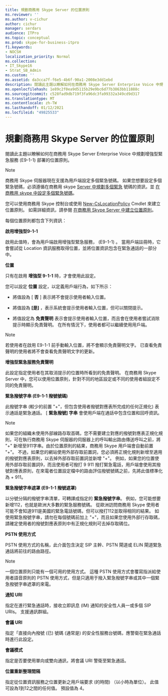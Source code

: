 ```yaml
---
title: 規劃商務用 Skype Server 的位置原則
ms.reviewer: ''
ms.author: v-cichur
author: cichur
manager: serdars
audience: ITPro
ms.topic: conceptual
ms.prod: skype-for-business-itpro
f1.keywords:
- NOCSH
localization_priority: Normal
ms.collection:
- IT_Skype16
- Strat_SB_Admin
ms.custom: ''
ms.assetid: da3cca7f-f6e5-4b6f-90a1-2008e3dd1ebd
description: 閱讀此主題以瞭解如何在商務用 Skype Server Enterprise Voice 中規劃增強型緊急服務 (E9-1-1) 部署的位置原則。
ms.openlocfilehash: 1e89c2f0ea9d5115b29e9bc6d77b3863bb11888c
ms.sourcegitcommit: c528fad9db719f3fa96dc3fa99332a349cd9d317
ms.translationtype: MT
ms.contentlocale: zh-TW
ms.lasthandoff: 01/12/2021
ms.locfileid: "49825533"
---
```

# <a name="plan-location-policies-for-skype-for-business-server"></a>規劃商務用 Skype Server 的位置原則
 
閱讀此主題以瞭解如何在商務用 Skype Server Enterprise Voice 中規劃增強型緊急服務 (E9-1-1) 部署的位置原則。 
  
> [!NOTE]
> 商務用 Skype 伺服器現在支援為用戶端設定多個緊急號碼。 如果您想要設定多個緊急號碼，必須遵循在商務用 skype [Server 中規劃多個緊急](multiple-emergency-numbers.md) 號碼的資訊，並 [在商務用 skype 中設定多個緊急號碼](../../deploy/deploy-enterprise-voice/configure-multiple-emergency-numbers.md)。 
  
您可以使用商務用 Skype 控制台或使用 [New-CsLocationPolicy](https://docs.microsoft.com/powershell/module/skype/new-cslocationpolicy?view=skype-ps) Cmdlet 來建立位置原則。 如需詳細資訊，請參閱 [在商務用 Skype Server 中建立位置原則](../../deploy/deploy-enterprise-voice/create-location-policies.md)。
  
每個位置原則都包含下列資訊：
  
 **啟用增強型9-1-1**
  
啟用此值時，會為用戶端啟用增強型緊急服務， (E9-1-1) 。 當用戶端註冊時，它會嘗試從 Location 資訊服務取得位置，並將位置資訊包含在緊急通話的一部分中。
  
 **位置**
  
只有在啟用 **增強型 9-1-1** 時，才會使用此設定。
  
您可以設定 **位置** 設定，以定義用戶端行為，如下所示：
  
- 將值設為 [ **否** ] 表示將不會提示使用者輸入位置。
    
- 將值設為 **[是]** ，表示系統會提示使用者輸入位置，但可以關閉提示。
    
- 將值設定為 **免責聲明** 表示會提示使用者輸入位置，而且會在使用者嘗試消除提示時顯示免責聲明。 在所有情況下，使用者都可以繼續使用用戶端。
    
> [!NOTE]
> 若使用者在啟用 E9-1-1 前手動輸入位置，將不會顯示免責聲明文字。 已查看免責聲明的使用者將不會查看免責聲明文字的更新。 
  
 **增強型緊急服務免責聲明**
  
此設定指定使用者在其取消提示的位置時所看到的免責聲明。 在商務用 Skype Server 中，您可以使用位置原則，針對不同的地區設定或不同的使用者組設定不同的免責聲明。
  
 **緊急撥號字串 (E9-1-1 撥號號碼)**
  
此撥號字串 (較少的前置 "+"，但包含使用者撥號對應表所完成的任何正規化) 表示通話是緊急通話。 [ **緊急撥號] 字串** 會使用戶端在通話中包含位置和回呼資訊。
  
> [!NOTE]
> 如果您的組織未使用外部線路存取首碼，您不需要建立對應的撥號對應表正規化規則，可在執行商務用 Skype 伺服器的伺服器上的呼叫輸出路由傳送呼叫之前，將 "+" 新增至911字串。由於位置原則的結果，商務用 Skype 用戶端會自動前置 "+"。 不過，如果您的網站使用外部存取前置詞，您必須將正規化規則新增至適用的撥號對應表原則，以去掉外部存取前置詞並新增 "+"。 例如，如果您的位置使用外部存取前置詞9，而且使用者可撥打 9 911 撥打緊急電話，用戶端會使用其撥號對應表原則，在來電者位置設定檔中的路由評估撥號號碼之前，先將此值標準化為 + 911。 
  
 **緊急撥號字串遮罩 (E9-1-1 撥號遮罩)**
  
以分號分隔的撥號字串清單，可轉譯成指定的 **緊急撥號字串**。 例如，您可能想要新增112，也就是歐洲大多數的緊急服務號碼。 從歐洲訪問商務用 Skype 使用者可能不會知道911是美國的緊急電話號碼，但可以撥打112並取得相同的結果。 如使用緊急撥號字串，請勿在每個號碼前加上 "+"，而且如果您使用外部行存取碼，請確定使用者的撥號對應表原則中有正規化規則可去掉存取碼位。
  
 **PSTN 使用方式**
  
PSTN 使用方式的名稱，此介面包含決定 SIP 主幹、PSTN 閘道或 ELIN 閘道緊急通話將前往的路由路徑。
  
> [!NOTE]
> 一個位置原則只能有一個可用的使用方式。 這種 PSTN 使用方式會覆寫指派給使用者語音原則的 PSTN 使用方式，但是只適用于撥入緊急撥號字串或其中一個緊急撥號字串遮罩的來電。 
  
 **通知 URI**
  
指定在進行緊急通話時，接收立即訊息 (IM) 通知的安全性人員一或多個 SIP URIs。 支援通訊群組。
  
 **會議 URI**
  
指定「直接向內撥號 (已) 號碼 (通常是) 的安全性服務台號碼，應警衛在緊急通話時進行此設定。 
  
 **會議模式**
  
指定是否要使用單向或雙向通訊，將會議 URI 警衛至緊急通話。 
  
 **位置重新整理間隔**
  
指定從位置資訊服務之位置更新之用戶端要求 (的時間) （以小時為單位）。 此值可設為1到12之間的任何值。 預設值為 4。
  

